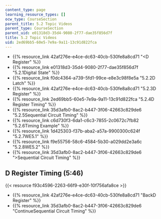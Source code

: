 ```yaml
---
content_type: page
learning_resource_types: []
ocw_type: CourseSection
parent_title: 5.2 Topic Videos
parent_type: CourseSection
parent_uid: e01318d3-35d4-9080-2f77-dae35f856d7f
title: 5.2 Topic Videos
uid: 2ed69bb5-60e5-7e9a-9a11-13c91d822fca
---
```


*   {{% resource_link 42af276e-e4ce-dc63-40cb-530fe8a8cd71 "\<D Register" %}}
*   {{% resource_link e01318d3-35d4-9080-2f77-dae35f856d7f "5.2.1Digital State" %}}
*   {{% resource_link f0dc4364-a739-5fd1-99ce-e8e3c98f8e5a "5.2.2D Latch" %}}
*   {{% resource_link 42af276e-e4ce-dc63-40cb-530fe8a8cd71 "5.2.3D Register" %}}
*   {{% resource_link 2ed69bb5-60e5-7e9a-9a11-13c91d822fca "5.2.4D Register Timing" %}}
*   {{% resource_link 35d3afb0-8ac2-b447-3f06-42663c829de6 "5.2.5Sequential Circuit Timing" %}}
*   {{% resource_link c6d730f3-6da1-c6c3-7855-2c0672c7fb82 "5.2.6Timing Example" %}}
*   {{% resource_link 1d425303-f37b-aba2-a57a-9900300c624f "5.2.7WE5.1" %}}
*   {{% resource_link f9e55756-58c6-4584-5b30-a029dd2e3a6c "5.2.8WE5.2" %}}
*   {{% resource_link 35d3afb0-8ac2-b447-3f06-42663c829de6 "\>Sequential Circuit Timing" %}}

D Register Timing (5:46)
------------------------

{{< resource f93c4596-2263-66f9-e30f-10f756afa8ce >}}

*   {{% resource_link 42af276e-e4ce-dc63-40cb-530fe8a8cd71 "BackD Register" %}}
*   {{% resource_link 35d3afb0-8ac2-b447-3f06-42663c829de6 "ContinueSequential Circuit Timing" %}}